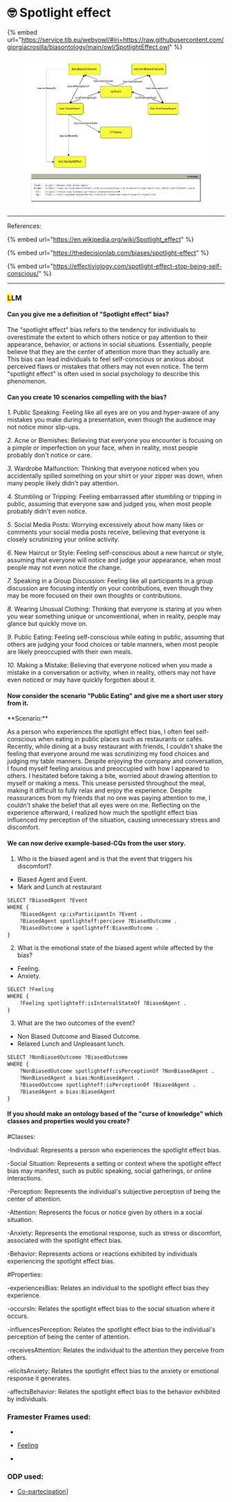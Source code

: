 # 🤓 Spotlight effect

{% embed url="https://service.tib.eu/webvowl/#iri=https://raw.githubusercontent.com/giorgiacrosilla/biasontology/main/owl/SpotlightEffect.owl" %}

<figure><img src="../../uml/SpotlightEffect.jpg" alt=""><figcaption></figcaption></figure>


***

References:

{% embed url="https://en.wikipedia.org/wiki/Spotlight_effect" %}

{% embed url="https://thedecisionlab.com/biases/spotlight-effect" %}

{% embed url="https://effectiviology.com/spotlight-effect-stop-being-self-conscious/" %}

***

### <mark style="color:red;">L</mark>LM

#### Can you give me a definition of "Spotlight effect" bias?

The "spotlight effect" bias refers to the tendency for individuals to overestimate the extent to which others notice or pay attention to their appearance, behavior, or actions in social situations. Essentially, people believe that they are the center of attention more than they actually are. This bias can lead individuals to feel self-conscious or anxious about perceived flaws or mistakes that others may not even notice. The term "spotlight effect" is often used in social psychology to describe this phenomenon. 

#### Can you create 10 scenarios compelling with the bias?

*1.* Public Speaking: Feeling like all eyes are on you and hyper-aware of any mistakes you make during a presentation, even though the audience may not notice minor slip-ups. 

*2.* Acne or Blemishes: Believing that everyone you encounter is focusing on a pimple or imperfection on your face, when in reality, most people probably don't notice or care. 

*3.* Wardrobe Malfunction: Thinking that everyone noticed when you accidentally spilled something on your shirt or your zipper was down, when many people likely didn't pay attention. 

*4.* Stumbling or Tripping: Feeling embarrassed after stumbling or tripping in public, assuming that everyone saw and judged you, when most people probably didn't even notice. 

*5.* Social Media Posts: Worrying excessively about how many likes or comments your social media posts receive, believing that everyone is closely scrutinizing your online activity. 

*6.* New Haircut or Style: Feeling self-conscious about a new haircut or style, assuming that everyone will notice and judge your appearance, when most people may not even notice the change. 

*7.* Speaking in a Group Discussion: Feeling like all participants in a group discussion are focusing intently on your contributions, even though they may be more focused on their own thoughts or contributions. 

*8.* Wearing Unusual Clothing: Thinking that everyone is staring at you when you wear something unique or unconventional, when in reality, people may glance but quickly move on. 

*9.* Public Eating: Feeling self-conscious while eating in public, assuming that others are judging your food choices or table manners, when most people are likely preoccupied with their own meals. 

*10.* Making a Mistake: Believing that everyone noticed when you made a mistake in a conversation or activity, when in reality, others may not have even noticed or may have quickly forgotten about it. 


#### Now consider the scenario "Public Eating" and give me a short user story from it.

\*\*Scenario:\*\*

As a person who experiences the spotlight effect bias, I often feel self-conscious when eating in public places such as restaurants or cafés. Recently, while dining at a busy restaurant with friends, I couldn't shake the feeling that everyone around me was scrutinizing my food choices and judging my table manners. Despite enjoying the company and conversation, I found myself feeling anxious and preoccupied with how I appeared to others. I hesitated before taking a bite, worried about drawing attention to myself or making a mess. This unease persisted throughout the meal, making it difficult to fully relax and enjoy the experience. Despite reassurances from my friends that no one was paying attention to me, I couldn't shake the belief that all eyes were on me. Reflecting on the experience afterward, I realized how much the spotlight effect bias influenced my perception of the situation, causing unnecessary stress and discomfort. 

#### We can now derive example-based-CQs from the user story.&#x20;

1. Who is the biased agent and is that the event that triggers his discomfort?&#x20;

- &#x20;      Biased Agent and Event.&#x20;
- &#x20;      Mark and Lunch at restaurant&#x20;

```sparql
SELECT ?BiasedAgent ?Event 
WHERE {
    ?BiasedAgent cp:isParticipantIn ?Event .
    ?BiasedAgent spotlighteff:percieve ?BiasedOutcome . 
    ?BiasedOutcome a spotlighteff:BiasedOutcome . 
}
```

2. What is the emotional state of the biased agent while affected by the bias?&#x20;

- &#x20;       Feeling.&#x20;
- &#x20;       Anxiety.&#x20;

```sparql
SELECT ?Feeling
WHERE {
    ?Feeling spotlighteff:isInternalStateOf ?BiasedAgent .
}
```

3. What are the two outcomes of the event?&#x20;

- &#x20;       Non Biased Outcome and Biased Outcome.&#x20;
- &#x20;       Relaxed Lunch and Unpleasant lunch.&#x20;

```sparql
SELECT ?NonBiasedOutcome ?BiasedOutcome
WHERE {
    ?NonBiasedOutcome spotlighteff:isPerceptionOf ?NonBiasedAgent .
    ?NonBiasedAgent a bias:NonBiasedAgent .
    ?BiasedOutcome spotlighteff:isPerceptionOf ?BiasedAgent .
    ?BiasedAgent a bias:BiasedAgent 
}
```

#### If you should make an ontology based of the "curse of knowledge" which classes and properties would you create?

#Classes: 

-Individual: Represents a person who experiences the spotlight effect bias. 

-Social Situation: Represents a setting or context where the spotlight effect bias may manifest, such as public speaking, social gatherings, or online interactions. 

-Perception: Represents the individual's subjective perception of being the center of attention. 

-Attention: Represents the focus or notice given by others in a social situation. 

-Anxiety: Represents the emotional response, such as stress or discomfort, associated with the spotlight effect bias. 

-Behavior: Represents actions or reactions exhibited by individuals experiencing the spotlight effect bias. 

 
#Properties: 

-experiencesBias: Relates an individual to the spotlight effect bias they experience. 

-occursIn: Relates the spotlight effect bias to the social situation where it occurs. 

-influencesPerception: Relates the spotlight effect bias to the individual's perception of being the center of attention. 

-receivesAttention: Relates the individual to the attention they perceive from others. 

-elicitsAnxiety: Relates the spotlight effect bias to the anxiety or emotional response it generates. 

-affectsBehavior: Relates the spotlight effect bias to the behavior exhibited by individuals. 


### Framester Frames used:

*
- [Feeling](https://w3id.org/framester/data/framestercore/Feeling)

* 

### ODP used:

- [Co-partecipation](http://ontologydesignpatterns.org/wiki/Submissions:Co-participation)]



